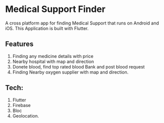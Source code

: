 # Medical Support Finder
A cross platform app for finding Medical Support that runs on Android and iOS. This Application is built with Flutter.

## Features
1. Finding any medicine details with price
2. Nearby hospital with map and direction
3. Donete blood, find top rated blood Bank and post blood request
4. Finding Nearby oxygen supplier with map and direction.

## Tech: 
1. Flutter
2. Firebase
3. Bloc
4. Geolocation.
